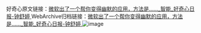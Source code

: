 好奇心原文链接：[微软出了一个帮你变得幽默的应用，方法是……_智能_好奇心日报-钟舒婷 ](https://www.qdaily.com/articles/11517.html)
WebArchive归档链接：[微软出了一个帮你变得幽默的应用，方法是……_智能_好奇心日报-钟舒婷 ](http://web.archive.org/web/20190623170658/https://www.qdaily.com/articles/11517.html)
![image](http://ww3.sinaimg.cn/large/007d5XDply1g3wa9ljfvsj30u03o51kj)